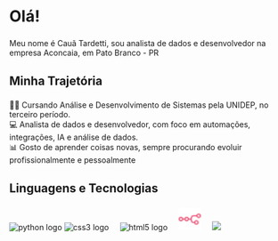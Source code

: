           

<h1 align='left'>Olá!</h1>

###

<p align='left'>Meu nome é Cauã Tardetti, sou analista de dados e desenvolvedor na empresa Aconcaia, em Pato Branco - PR</p>

###

<h2 align='left'>Minha Trajetória</h2>

###

<p align='left'>🧑‍💻 Cursando Análise e Desenvolvimento de Sistemas pela UNIDEP, no terceiro período.<br>💻 Analista de dados e desenvolvedor, com foco em automações, integrações, IA e análise de dados.<br>
📊 Gosto de aprender coisas novas, sempre procurando evoluir profissionalmente e pessoalmente<br></p>

###

<h2 align='left'>Linguagens e Tecnologias</h2>

###

<div align='left'>
  <img src="https://s3.dualstack.us-east-2.amazonaws.com/pythondotorg-assets/media/files/python-logo-only.svg" height="40" alt="python logo"/>
  <img src="https://cdn.jsdelivr.net/gh/devicons/devicon/icons/css3/css3-original.svg" height="40" alt="css3 logo"/>
  <img width='12'/>
  <img src="https://cdn.jsdelivr.net/gh/devicons/devicon/icons/html5/html5-original.svg" height="40" alt="html5 logo"/>
  <img width='12'/>
  <img src="https://github.com/cauatardetti/cauatardetti/blob/main/n8n-color.svg?raw=true" height='40'/>
  <img width='12'/>
  <a href="https://logowik.com/flask-logo-vector-svg-pdf-ai-eps-cdr-free-download-10539.html"><img src="https://logowik.com/content/uploads/images/flask3998.jpg" height='40'></a>
</div>
